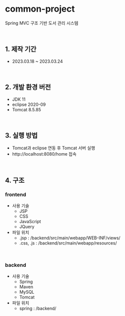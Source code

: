 # common-project
Spring MVC 구조 기반 도서 관리 시스템

<br/>

## 1. 제작 기간
 - 2023.03.18 ~ 2023.03.24

<br/>

## 2. 개발 환경 버전
 - JDK 11
 - eclipse 2020-09
 - Tomcat 8.5.85

<br/>

## 3. 실행 방법
 - Tomcat과 eclipse 연동 후 Tomcat 서버 실행 
 - http://localhost:8080/home 접속

<br/>

## 4. 구조
### frontend
 - 사용 기술 
   - JSP
   - CSS
   - JavaScript
   - JQuery
 - 파일 위치 
   - .jsp : /backend/src/main/webapp/WEB-INF/views/
   - .css, .js : /backend/src/main/webapp/resources/
 
<br/>

### backend
 - 사용 기술
   - Spring
   - Maven
   - MySQL
   - Tomcat 
 - 파일 위치
   - spring : /backend/

